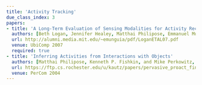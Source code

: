 ```yaml
---
title: 'Activity Tracking'
due_class_index: 3
papers:
- title: 'A Long-Term Evaluation of Sensing Modalities for Activity Recognition'
  authors: [Beth Logan, Jennifer Healey, Matthai Philipose, Emmanuel Munguia Tapia, and Stephen Intille]
  url: http://alumni.media.mit.edu/~emunguia/pdf/LoganETAL07.pdf
  venue: UbiComp 2007
  required: true
- title: 'Inferring Activities from Interactions with Objects'
  authors: [Matthai Philipose, Kenneth P. Fishkin, and Mike Perkowitz, Donald J. Patterson, Dieter Fox, Henry Kautz, Dirk Hahnel]
  url: https://ftp.cs.rochester.edu/u/kautz/papers/pervasive_proact_final.pdf
  venue: PerCom 2004
---
```

<!-- - title: 'Ensembles of Multiple Sensors for Human Energy Expenditure Estimation'
  authors: [Hristijan Gjoreski, Bostjan Kaluza, Matjaz Gams, Radoje Milic, Mitja Lustrek]
  url: https://www.researchgate.net/publication/259340947_Ensembles_of_Multiple_Sensors_for_Human_Energy_Expenditure_Estimation
  venue: UbiComp 2013 -->